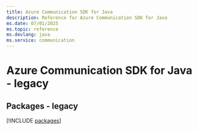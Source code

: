 ```yaml
---
title: Azure Communication SDK for Java
description: Reference for Azure Communication SDK for Java
ms.date: 07/01/2025
ms.topic: reference
ms.devlang: java
ms.service: communication
---
```

# Azure Communication SDK for Java - legacy
## Packages - legacy
[!INCLUDE [packages](communication-index.md)]